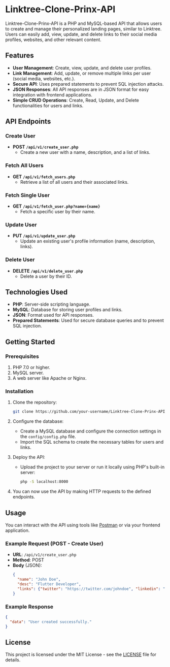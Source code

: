 
# Linktree-Clone-Prinx-API

Linktree-Clone-Prinx-API is a PHP and MySQL-based API that allows users to create and manage their personalized landing pages, similar to Linktree. Users can easily add, view, update, and delete links to their social media profiles, websites, and other relevant content.

## Features
- **User Management**: Create, view, update, and delete user profiles.
- **Link Management**: Add, update, or remove multiple links per user (social media, websites, etc.).
- **Secure API**: Uses prepared statements to prevent SQL injection attacks.
- **JSON Responses**: All API responses are in JSON format for easy integration with frontend applications.
- **Simple CRUD Operations**: Create, Read, Update, and Delete functionalities for users and links.

## API Endpoints

### Create User
- **POST `/api/v1/create_user.php`**
  - Create a new user with a name, description, and a list of links.
  
### Fetch All Users
- **GET `/api/v1/fetch_users.php`**
  - Retrieve a list of all users and their associated links.

### Fetch Single User
- **GET `/api/v1/fetch_user.php?name={name}`**
  - Fetch a specific user by their name.

### Update User
- **PUT `/api/v1/update_user.php`**
  - Update an existing user's profile information (name, description, links).

### Delete User
- **DELETE `/api/v1/delete_user.php`**
  - Delete a user by their ID.

## Technologies Used
- **PHP**: Server-side scripting language.
- **MySQL**: Database for storing user profiles and links.
- **JSON**: Format used for API responses.
- **Prepared Statements**: Used for secure database queries and to prevent SQL injection.

## Getting Started

### Prerequisites
1. PHP 7.0 or higher.
2. MySQL server.
3. A web server like Apache or Nginx.

### Installation

1. Clone the repository:
   ```bash
   git clone https://github.com/your-username/Linktree-Clone-Prinx-API.git
   ```

2. Configure the database:
   - Create a MySQL database and configure the connection settings in the `config/config.php` file.
   - Import the SQL schema to create the necessary tables for users and links.

3. Deploy the API:
   - Upload the project to your server or run it locally using PHP's built-in server:
     ```bash
     php -S localhost:8000
     ```

4. You can now use the API by making HTTP requests to the defined endpoints.

## Usage

You can interact with the API using tools like [Postman](https://www.postman.com/) or via your frontend application.

### Example Request (POST - Create User)

- **URL**: `/api/v1/create_user.php`
- **Method**: POST
- **Body** (JSON):
  ```json
  {
    "name": "John Doe",
    "desc": "Flutter Developer",
    "links": {"twitter": "https://twitter.com/johndoe", "linkedin": "https://linkedin.com/in/johndoe"}
  }
  ```

### Example Response
```json
{
  "data": "User created successfully."
}
```

## License
This project is licensed under the MIT License - see the [LICENSE](LICENSE) file for details.
